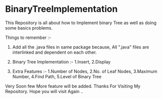 # BinaryTreeImplementation
This Repository is all about how to Implement binary Tree as well as doing some basics problems.

Things to remember :- 
1) Add all the .java files in same package because, All ".java" files are interlinked and dependent on each other.

2) Binary Tree Implementation :- 1.Insert, 2.Display

3) Extra Features :- 1.Number of Nodes, 2.No. of Leaf Nodes, 3.Maximum Number, 4.Find Path, 5.Level of Binary Tree

Very Soon few More feature will be added. Thanks For Visiting My Repository. Hope you will visit Again ..
